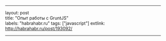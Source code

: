 ---

layout: post  
title: "Опыт работы с GruntJS"  
labels: "habrahabr.ru"
tags: ["javascript"]
extlink: http://habrahabr.ru/post/193092/

---